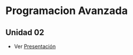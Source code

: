 # Programacion Avanzada

## Unidad 02

* Ver [Presentación](https://gitpitch.com/j2gl-edu/2018-C1PABC/master?p=unidad-02)